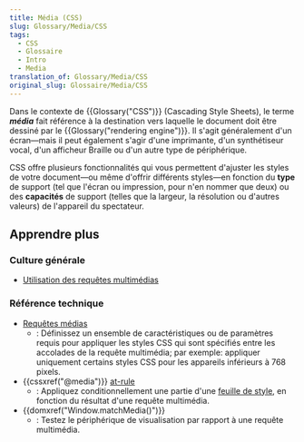 ```yaml
---
title: Média (CSS)
slug: Glossary/Media/CSS
tags:
  - CSS
  - Glossaire
  - Intro
  - Media
translation_of: Glossary/Media/CSS
original_slug: Glossaire/Media/CSS
---
```

Dans le contexte de {{Glossary("CSS")}} (Cascading Style Sheets), le terme **_média_** fait référence à la destination vers laquelle le document doit être dessiné par le {{Glossary("rendering engine")}}. Il s'agit généralement d'un écran—mais il peut également s'agir d'une imprimante, d'un synthétiseur vocal, d'un afficheur Braille ou d'un autre type de périphérique.

CSS offre plusieurs fonctionnalités qui vous permettent d'ajuster les styles de votre document—ou même d'offrir différents styles—en fonction du **type** de support (tel que l'écran ou impression, pour n'en nommer que deux) ou des **capacités** de support (telles que la largeur, la résolution ou d'autres valeurs) de l'appareil du spectateur.

## Apprendre plus

### Culture générale

- [Utilisation des requêtes multimédias](/fr/docs/Web/CSS/Media_Queries/Using_media_queries)

### Référence technique

- [Requêtes médias](/fr/docs/Web/CSS/Media_Queries)
  - : Définissez un ensemble de caractéristiques ou de paramètres requis pour appliquer les styles CSS qui sont spécifiés entre les accolades de la requête multimédia; par exemple: appliquer uniquement certains styles CSS pour les appareils inférieurs à 768 pixels.
- {{cssxref("@media")}} [at-rule](/fr/docs/Web/CSS/At-rule)
  - : Appliquez conditionnellement une partie d'une [feuille de style](/fr/docs/Learn/CSS/Introduction_to_CSS/How_CSS_works#How_to_apply_your_CSS_to_your_HTML), en fonction du résultat d'une requête multimédia.
- {{domxref("Window.matchMedia()")}}
  - : Testez le périphérique de visualisation par rapport à une requête multimédia.
